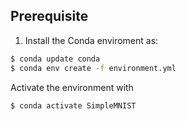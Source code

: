 

## Prerequisite
1. Install the Conda enviroment as:

```bash
$ conda update conda
$ conda env create -f environment.yml
```

Activate the environment with

```bash
$ conda activate SimpleMNIST
```
